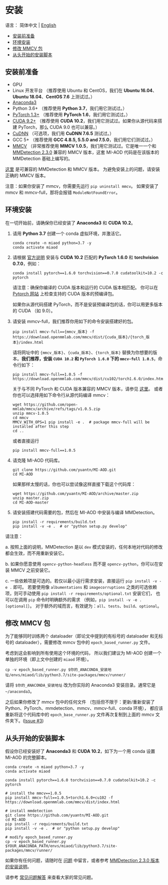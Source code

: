 # 安装

语言： 简体中文 | [English](installation.md)

<!-- TOC -->

- [安装前准备](#安装前准备)
- [环境安装](#环境安装)
- [修改 MMCV 包](#修改-mmcv-包)
- [从头开始的安装脚本](#从头开始的安装脚本)

<!-- TOC -->

## 安装前准备

- GPU
- Linux 开发平台 （推荐使用 Ubuntu 和 CentOS，我们在 **Ubuntu 16.04**、**Ubuntu 18.04**、**CentOS 7.6** 上测试过。）
- [Anaconda3](https://www.anaconda.com/)
- Python 3.6+ （推荐使用 **Python 3.7**，我们用它测试过。）
- [PyTorch 1.3+](https://pytorch.org/) （推荐使用 **PyTorch 1.6**，我们用它测试过。）
- [CUDA 9.2+](https://developer.nvidia.com/cuda-toolkit-archive) （推荐使用 **CUDA 10.2**，我们用它测试过。如果你从源代码来搭建 PyTorch，那么 CUDA 9.0 也可以兼容。）
- [CuDNN](https://developer.nvidia.com/cudnn) （可选项，我们用 **CuDNN 7.6.5** 测试过。）
- GCC 5+ （推荐使用 **GCC 4.8.5, 5.5.0 and 7.5.0**，我们用它们测试过。）
- [MMCV](https://mmcv.readthedocs.io/en/latest/#installation) （非常推荐使用 **MMCV 1.0.5**，我们用它测试过。它是唯一一个和 [MMDetection 2.3.0](https://github.com/open-mmlab/mmdetection/tree/v2.3.0) 兼容的 MMCV 版本，这套 MI-AOD 代码是在该版本的 MMDetection 基础上编写的。

[这里](https://github.com/open-mmlab/mmdetection/blob/master/docs/get_started.md#prerequisites) 是可兼容的 MMDetection 和 MMCV 版本。
为避免安装上的问题，请安装正确的 MMCV 版本。

注意：如果你安装了 mmcv，你需要先运行 `pip uninstall mmcv`。
如果安装了 mmcv 和 mmcv-full，那将会报错 `ModuleNotFoundError`。

## 环境安装

在一切开始前，请确保你已经安装了 **Anaconda3** 和 **CUDA 10.2**。

<!-- 0. 你可以直接用如下命令简单安装 mmdetection：
    `pip install mmdet` -->

1. 请用 **Python 3.7** 创建一个 conda 虚拟环境，并激活它。

    ```shell
    conda create -n miaod python=3.7 -y
    conda activate miaod
    ```

2. 请根据 [官方说明](https://pytorch.org/get-started/previous-versions/#v160) 安装与 **CUDA 10.2** 匹配的 **PyTorch 1.6.0** 和 **torchvision 0.7.0**，例如：

    ```shell
    conda install pytorch==1.6.0 torchvision==0.7.0 cudatoolkit=10.2 -c pytorch
    ```

    请注意：确保你编译的 CUDA 版本和运行的 CUDA 版本相匹配。
    你可以在 [Pytorch 网站](https://pytorch.org/get-started/previous-versions/#v160) 上检查支持的 CUDA 版本的预编译包。
    
    如果你从源代码搭建 PyTorch，而不是安装预编译包的话，你可以用更多版本的 CUDA （如 9.0）。

3. 请安装 mmcv-full，我们推荐你用如下的命令安装搭建好的包。

    ```shell
    pip install mmcv-full=={mmcv_版本} -f https://download.openmmlab.com/mmcv/dist/{cuda_版本}/{torch_版本}/index.html
    ```

    请将网址中的 `{mmcv_版本}`、`{cuda_版本}`、`{torch_版本}` 替换为你想要的版本。**我们推荐，安装 `CUDA 10.2` 和 `PyTorch 1.6.0` 下的 `mmcv-full 1.0.5`**，命令行如下：

    ```shell
    pip install mmcv-full==1.0.5 -f https://download.openmmlab.com/mmcv/dist/cu102/torch1.6.0/index.html
    ```

    关于与不同 PyTorch 和 CUDA 版本兼容的 MMCV 版本，请参见 [这里](https://github.com/open-mmlab/mmcv#installation)。
    或者你也可以选择用如下命令行从源代码编译 mmcv：
    
    ```shell
    wget https://github.com/open-mmlab/mmcv/archive/refs/tags/v1.0.5.zip
    unzip mmcv-1.0.5
    cd mmcv
    MMCV_WITH_OPS=1 pip install -e .  # package mmcv-full will be installed after this step
    cd ..
    ```

    或者直接运行
  
    ```shell
    pip install mmcv-full==1.0.5
    ```
  
4. 请克隆 MI-AOD 代码库。

    ```shell
    git clone https://github.com/yuantn/MI-AOD.git
    cd MI-AOD
    ```
    
    如果那样太慢的话，你也可以尝试像这样直接下载这个代码库：

    ```shell
    wget https://github.com/yuantn/MI-AOD/archive/master.zip
    unzip master.zip
    cd MI-AOD-master
    ```

5. 请安装搭建代码需要的包，然后在 MI-AOD 中安装与编译 MMDetection。

    ```shell
    pip install -r requirements/build.txt
    pip install -v -e .  # or "python setup.py develop"
    ```
    
请注意：

a. 按照上面的说明，MMDetection 是以 `dev` 模式安装的，任何本地对代码的修改都会生效，而不用重新安装它。

b. 如果你愿意使用 `opencv-python-headless` 而不是 `opencv-python`，你可以在安装 MMCV 之前安装它。

c. 一些依赖项是可选的。若仅以最小运行需求安装，直接运行 `pip install -v -e .` 即可。
若要使用像 `albumentations` 和 `imagecorruptions` 之类的可选依赖项，则可手动使用 `pip install -r requirements/optional.txt` 安装它们，
也可以在调用 `pip` 命令时明确额外的需求 （例如，`pip install -v -e .[optional]`）。
对于额外的域而言，有效键为：`all`、`tests`、`build`、`optional`。

## 修改 MMCV 包

为了能够同时训练两个 dataloader（即论文中提到的有标号的 dataloader 和无标号的 dataloader），需要修改 mmcv 包中的 `epoch_based_runner.py` 文件。

考虑到这会影响到所有使用这个环境的代码，
所以我们建议为 MI-AOD 创建一个单独的环境（即上文中创建的 `miaod` 环境）。

```shell
cp -v epoch_based_runner.py $你的_ANACONDA_安装地址/envs/miaod/lib/python3.7/site-packages/mmcv/runner/
```

请将 `$你的_ANACONDA_安装地址` 改为你实际的 Anaconda3 安装目录。通常它是 `~/anaconda3`。

之后如果你修改了 mmcv 包中的任何文件
（包括但不限于：更新/重新安装了 Python、PyTorch、mmdetection、mmcv、mmcv-full、conda 环境），
都应该重新将这个代码库中的 `epoch_base_runner.py` 文件再次复制到上面的 mmcv 文件夹下。([Issue #3](../../issues/3))

## 从头开始的安装脚本

假设你已经安装好了 **Anaconda3** 和 **CUDA 10.2**，如下为一个用 conda 设置 MI-AOD 的完整脚本。

```shell
conda create -n miaod python=3.7 -y
conda activate miaod

conda install pytorch==1.6.0 torchvision==0.7.0 cudatoolkit=10.2 -c pytorch

# install the mmcv==1.0.5
pip install mmcv-full==1.0.5+torch1.6.0+cu102 -f https://download.openmmlab.com/mmcv/dist/index.html

# install mmdetection
git clone https://github.com/yuantn/MI-AOD.git
cd MI-AOD
pip install -r requirements/build.txt
pip install -v -e .  # or "python setup.py develop"

# modify epoch_based_runner.py
cp -v epoch_based_runner.py $YOUR_ANACONDA_PATH/envs/miaod/lib/python3.7/site-packages/mmcv/runner/
```

如果你有任何问题，请随时在 [问题](../../issues) 中留言，或者参考 [MMDetection 2.3.0 版本的安装说明](https://github.com/open-mmlab/mmdetection/blob/v2.3.0/docs/install.md)。

请参考 [常见问题解答](FAQ_cn.md) 来查看大家的常见问题。
